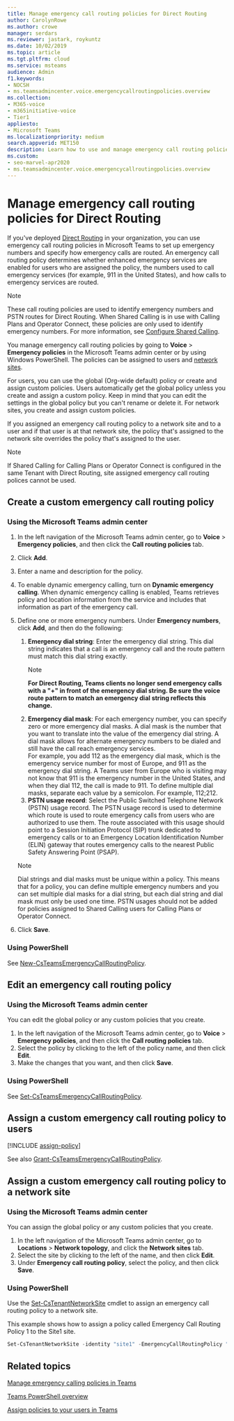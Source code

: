 ```yaml
---
title: Manage emergency call routing policies for Direct Routing
author: CarolynRowe
ms.author: crowe
manager: serdars
ms.reviewer: jastark, roykuntz
ms.date: 10/02/2019
ms.topic: article
ms.tgt.pltfrm: cloud
ms.service: msteams
audience: Admin
f1.keywords:
- NOCSH
- ms.teamsadmincenter.voice.emergencycallroutingpolicies.overview
ms.collection: 
- M365-voice
- m365initiative-voice
- Tier1
appliesto: 
- Microsoft Teams
ms.localizationpriority: medium
search.appverid: MET150
description: Learn how to use and manage emergency call routing policies in Microsoft Teams to set up emergency numbers and specify how emergency calls are routed. 
ms.custom: 
- seo-marvel-apr2020
- ms.teamsadmincenter.voice.emergencycallroutingpolicies.overview
---
```


# Manage emergency call routing policies for Direct Routing

If you've deployed [Direct Routing](direct-routing-landing-page.md) in your organization, you can use emergency call routing policies in Microsoft Teams to set up emergency numbers and specify how emergency calls are routed. An emergency call routing policy determines whether enhanced emergency services are enabled for users who are assigned the policy, the numbers used to call emergency services (for example, 911 in the United States), and how calls to emergency services are routed.

> [!NOTE]
> These call routing policies are used to identify emergency numbers and PSTN routes for Direct Routing. When Shared Calling is in use with Calling Plans and Operator Connect, these policies are only used to identify emergency numbers. For more information, see [Configure Shared Calling](shared-calling-setup.md).

You manage emergency call routing policies by going to **Voice** > **Emergency policies** in the Microsoft Teams admin center or by using Windows PowerShell. The policies can be assigned to users and [network sites](cloud-voice-network-settings.md).

For users, you can use the global (Org-wide default) policy or create and assign custom policies. Users automatically get the global policy unless you create and assign a custom policy. Keep in mind that you can edit the settings in the global policy but you can't rename or delete it. For network sites, you create and assign custom policies.

If you assigned an emergency call routing policy to a network site and to a user and if that user is at that network site, the policy that's assigned to the network site overrides the policy that's assigned to the user.

> [!NOTE]
> If Shared Calling for Calling Plans or Operator Connect is configured in the same Tenant with Direct Routing, site assigned emergency call routing polices cannot be used. 

## Create a custom emergency call routing policy

### Using the Microsoft Teams admin center

1. In the left navigation of the Microsoft Teams admin center, go to **Voice** > **Emergency policies**, and then click the **Call routing policies** tab.
2. Click **Add**.
3. Enter a name and description for the policy.
4. To enable dynamic emergency calling, turn on **Dynamic emergency calling**. When dynamic emergency calling is enabled, Teams retrieves policy and location information from the service and includes that information as part of the emergency call.
5. Define one or more emergency numbers. Under **Emergency numbers**, click **Add**, and then do the following:
    1. **Emergency dial string**: Enter the emergency dial string. This dial string indicates that a call is an emergency call and the route pattern must match this dial string exactly.
        > [!NOTE]
        > **For Direct Routing, Teams clients no longer send emergency calls with a "+" in front of the emergency dial string. Be sure the voice route pattern to match an emergency dial string reflects this change.**
    2. **Emergency dial mask**: For each emergency number, you can specify zero or more emergency dial masks. A dial mask is the number that you want to translate into the value of the emergency dial string. A dial mask allows for alternate emergency numbers to be dialed and still have the call reach emergency services. <br>For example, you add 112 as the emergency dial mask, which is the emergency service number for most of Europe, and 911 as the emergency dial string. A Teams user from Europe who is visiting may not know that 911 is the emergency number in the United States, and when they dial 112, the call is made to 911. To define multiple dial masks, separate each value by a semicolon. For example, 112;212.
    3. **PSTN usage record**: Select the Public Switched Telephone Network (PSTN) usage record. The PSTN usage record is used to determine which route is used to route emergency calls from users who are authorized to use them. The route associated with this usage should point to a Session Initiation Protocol (SIP) trunk dedicated to emergency calls or to an Emergency Location Identification Number (ELIN) gateway that routes emergency calls to the nearest Public Safety Answering Point (PSAP).

    > [!NOTE]
    > Dial strings and dial masks must be unique within a policy. This means that for a policy, you can define multiple emergency numbers and you can set multiple dial masks for a dial string, but each dial string and dial mask must only be used one time.
    > PSTN usages should not be added for policies assigned to Shared Calling users for Calling Plans or Operator Connect.

6. Click **Save**.

### Using PowerShell

See [New-CsTeamsEmergencyCallRoutingPolicy](/powershell/module/skype/new-csteamsemergencycallroutingpolicy).

## Edit an emergency call routing policy

### Using the Microsoft Teams admin center

You can edit the global policy or any custom policies that you create.

1. In the left navigation of the Microsoft Teams admin center, go to **Voice** > **Emergency policies**, and then click the **Call routing policies** tab.
2. Select the policy by clicking to the left of the policy name, and then click **Edit**.
3. Make the changes that you want, and then click **Save**.

### Using PowerShell

See [Set-CsTeamsEmergencyCallRoutingPolicy](/powershell/module/skype/set-csteamsemergencycallroutingpolicy).

## Assign a custom emergency call routing policy to users

[!INCLUDE [assign-policy](includes/assign-policy.md)]

See also [Grant-CsTeamsEmergencyCallRoutingPolicy](/powershell/module/skype/grant-csteamsemergencycallroutingpolicy).

## Assign a custom emergency call routing policy to a network site

### Using the Microsoft Teams admin center

You can assign the global policy or any custom policies that you create.

1. In the left navigation of the Microsoft Teams admin center, go to **Locations** > **Network topology**, and click the **Network sites** tab.
2. Select the site by clicking to the left of the name, and then click **Edit**.
3. Under **Emergency call routing policy**, select the policy, and then click **Save**.

### Using PowerShell

Use the [Set-CsTenantNetworkSite](/powershell/module/skype/set-cstenantnetworksite) cmdlet to assign an emergency call routing policy to a network site.

This example shows how to assign a policy called Emergency Call Routing Policy 1 to the Site1 site.

```PowerShell
Set-CsTenantNetworkSite -identity "site1" -EmergencyCallRoutingPolicy "Emergency Call Routing Policy 1"
```

## Related topics

[Manage emergency calling policies in Teams](manage-emergency-calling-policies.md)

[Teams PowerShell overview](teams-powershell-overview.md)

[Assign policies to your users in Teams](policy-assignment-overview.md)

